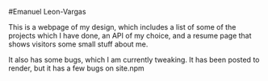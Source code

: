 #Emanuel Leon-Vargas

This is a webpage of my design, which includes a list of some of the projects which I have done, an API of my choice, and a resume page that shows visitors some small stuff about me.

It also has some bugs, which I am currently tweaking.
It has been posted to render, but it has a few bugs on site.npm
